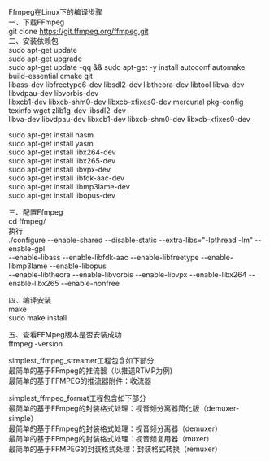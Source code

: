 Ffmpeg在Linux下的编译步骤 \
   一、下载FFmpeg \
       git clone https://git.ffmpeg.org/ffmpeg.git \
   二、安装依赖包 \
       sudo apt-get update \
       sudo apt-get upgrade \
       sudo apt-get update -qq && sudo apt-get -y install autoconf automake build-essential cmake git \
       libass-dev libfreetype6-dev libsdl2-dev libtheora-dev libtool libva-dev libvdpau-dev libvorbis-dev \
       libxcb1-dev libxcb-shm0-dev libxcb-xfixes0-dev mercurial pkg-config texinfo wget zlib1g-dev libsdl2-dev \
       libva-dev libvdpau-dev libxcb1-dev libxcb-shm0-dev libxcb-xfixes0-dev
       
   sudo apt-get install nasm \
   sudo apt-get install yasm \
   sudo apt-get install libx264-dev \
   sudo apt-get install libx265-dev\
   sudo apt-get install libvpx-dev \
   sudo apt-get install libfdk-aac-dev\
   sudo apt-get install libmp3lame-dev \
   sudo apt-get install libopus-dev

 三、配置Ffmpeg \
 cd ffmpeg/ \
 执行\
 ./configure --enable-shared --disable-static --extra-libs="-lpthread -lm" --enable-gpl \
	 --enable-libass --enable-libfdk-aac --enable-libfreetype --enable-libmp3lame --enable-libopus \
	--enable-libtheora --enable-libvorbis --enable-libvpx --enable-libx264 --enable-libx265 --enable-nonfree

 四、编译安装 \
 make \
 sudo make install

 五、查看FFMpeg版本是否安装成功 \
 ffmpeg -version



simplest_ffmpeg_streamer工程包含如下部分 \
 最简单的基于FFmpeg的推流器（以推送RTMP为例) \
 最简单的基于FFMPEG的推流器附件：收流器

 simplest_ffmpeg_format工程包含如下部分 \
 最简单的基于FFmpeg的封装格式处理：视音频分离器简化版（demuxer-simple）\
 最简单的基于FFmpeg的封装格式处理：视音频分离器（demuxer）\
 最简单的基于FFmpeg的封装格式处理：视音频复用器（muxer）\
 最简单的基于FFMPEG的封装格式处理：封装格式转换（remuxer）

